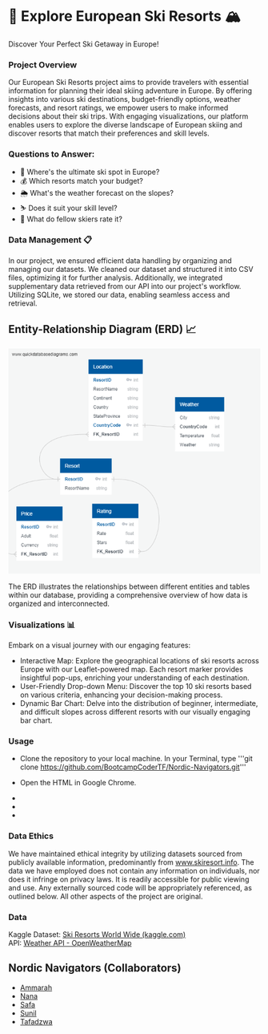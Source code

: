 # 🎿 Explore European Ski Resorts 🏔️

Discover Your Perfect Ski Getaway in Europe!

### Project Overview
Our European Ski Resorts project aims to provide travelers with essential information for planning their ideal skiing adventure in Europe. By offering insights into various ski destinations, budget-friendly options, weather forecasts, and resort ratings, we empower users to make informed decisions about their ski trips. With engaging visualizations, our platform enables users to explore the diverse landscape of European skiing and discover resorts that match their preferences and skill levels. 

### Questions to Answer:
- 🌟 Where's the ultimate ski spot in Europe?
- 💰 Which resorts match your budget?
- 🌦️ What's the weather forecast on the slopes?
- ⛷️ Does it suit your skill level?
- 🏅 What do fellow skiers rate it?

### Data Management 📋
In our project, we ensured efficient data handling by organizing and managing our datasets. We cleaned our dataset and structured it into CSV files, optimizing it for further analysis. Additionally, we integrated supplementary data retrieved from our API into our project's workflow. Utilizing SQLite, we stored our data, enabling seamless access and retrieval.

## Entity-Relationship Diagram (ERD) 📈

![ERD Image](https://github.com/BootcampCoderTF/Nordic-Navigators/blob/main/Resources/QuickDBD.png?raw=true)

The ERD illustrates the relationships between different entities and tables within our database, providing a comprehensive overview of how data is organized and interconnected.


### Visualizations 📊
Embark on a visual journey with our engaging features:

- Interactive Map: Explore the geographical locations of ski resorts across Europe with our Leaflet-powered map. Each resort marker provides insightful pop-ups, enriching your understanding of each destination.
- User-Friendly Drop-down Menu: Discover the top 10 ski resorts based on various criteria, enhancing your decision-making process.
- Dynamic Bar Chart: Delve into the distribution of beginner, intermediate, and difficult slopes across different resorts with our visually engaging bar chart.

### Usage
- Clone the repository to your local machine. In your Terminal, type '''git clone https://github.com/BootcampCoderTF/Nordic-Navigators.git'''

- Open the HTML in Google Chrome.
- 
- 
- 

### Data Ethics
We have maintained ethical integrity by utilizing datasets sourced from publicly available information, predominantly from www.skiresort.info. The data we have employed does not contain any information on individuals, nor does it infringe on privacy laws. It is readily accessible for public viewing and use. Any externally sourced code will be appropriately referenced, as outlined below. All other aspects of the project are original.

### Data
Kaggle Dataset: [Ski Resorts World Wide (kaggle.com)](https://www.kaggle.com/datasets/migueldefrutos/ski-resorts-world-wide?resource=download)    
API: [Weather API - OpenWeatherMap](https://openweathermap.org/api)













## Nordic Navigators (Collaborators)

- [Ammarah](https://github.com/Amarah010)
- [Nana](https://github.com/Mendev95)
- [Safa](https://github.com/Safa297)
- [Sunil](https://github.com/SunilMalhi)
- [Tafadzwa](https://github.com/BootcampCoderTF)


